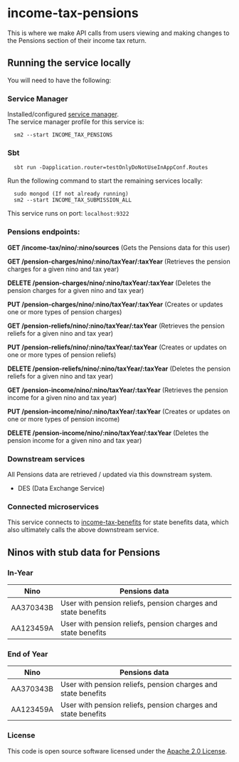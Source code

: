 
# income-tax-pensions
This is where we make API calls from users viewing and making changes to the Pensions section of their income tax return.

## Running the service locally

You will need to have the following:

### Service Manager 
Installed/configured [service manager](https://github.com/hmrc/sm2).  
The service manager profile for this service is:
```shell
  sm2 --start INCOME_TAX_PENSIONS
```

### Sbt
```shell
  sbt run -Dapplication.router=testOnlyDoNotUseInAppConf.Routes
```

Run the following command to start the remaining services locally:

```shell
  sudo mongod (If not already running)
  sm2 --start INCOME_TAX_SUBMISSION_ALL
```

This service runs on port: `localhost:9322`

### Pensions endpoints:

**GET     /income-tax/nino/:nino/sources**                (Gets the Pensions data for this user)

**GET     /pension-charges/nino/:nino/taxYear/:taxYear** (Retrieves the pension charges for a given nino and tax year)

**DELETE  /pension-charges/nino/:nino/taxYear/:taxYear** (Deletes the pension charges for a given nino and tax year)

**PUT     /pension-charges/nino/:nino/taxYear/:taxYear** (Creates or updates one or more types of pension charges)

**GET     /pension-reliefs/nino/:nino/taxYear/:taxYear** (Retrieves the pension reliefs for a given nino and tax year)

**PUT     /pension-reliefs/nino/:nino/taxYear/:taxYear** (Creates or updates on one or more types of pension reliefs)

**DELETE  /pension-reliefs/nino/:nino/taxYear/:taxYear** (Deletes the pension reliefs for a given nino and tax year)

**GET     /pension-income/nino/:nino/taxYear/:taxYear** (Retrieves the pension income for a given nino and tax year)

**PUT     /pension-income/nino/:nino/taxYear/:taxYear** (Creates or updates on one or more types of pension income)

**DELETE  /pension-income/nino/:nino/taxYear/:taxYear** (Deletes the pension income for a given nino and tax year)

### Downstream services
All Pensions data are retrieved / updated via this downstream system.
- DES (Data Exchange Service)

### Connected microservices
This service connects to [income-tax-benefits](https://github.com/hmrc/income-tax-benefits) for state benefits data, which also ultimately calls the above downstream service.


## Ninos with stub data for Pensions

### In-Year
| Nino      | Pensions data                                                 |
|-----------|---------------------------------------------------------------|
| AA370343B | User with pension reliefs, pension charges and state benefits |
| AA123459A | User with pension reliefs, pension charges and state benefits |

### End of Year
| Nino      | Pensions data                                                 |
|-----------|---------------------------------------------------------------|
| AA370343B | User with pension reliefs, pension charges and state benefits |
| AA123459A | User with pension reliefs, pension charges and state benefits |


### License

This code is open source software licensed under the [Apache 2.0 License]("http://www.apache.org/licenses/LICENSE-2.0.html").

